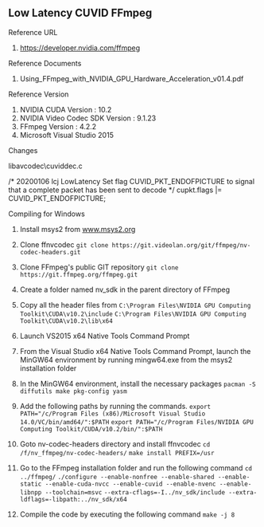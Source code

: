 ## Low Latency CUVID FFmpeg

Reference URL
1. https://developer.nvidia.com/ffmpeg

Reference Documents
1. Using_FFmpeg_with_NVIDIA_GPU_Hardware_Acceleration_v01.4.pdf

Reference Version
1. NVIDIA CUDA Version : 10.2
2. NVIDIA Video Codec SDK Version : 9.1.23
3. FFmpeg Version : 4.2.2
4. Microsoft Visual Studio 2015

Changes

libavcodec\cuviddec.c

/* 
    20200106 lcj
    LowLatency
    Set flag CUVID_PKT_ENDOFPICTURE to signal that a complete packet has been sent to decode
*/
cupkt.flags |= CUVID_PKT_ENDOFPICTURE;

Compiling for Windows

1. Install msys2 from www.msys2.org

2. Clone ffnvcodec
`git clone https://git.videolan.org/git/ffmpeg/nv-codec-headers.git`

3. Clone FFmpeg's public GIT repository
`git clone https://git.ffmpeg.org/ffmpeg.git`

4. Create a folder named nv_sdk in the parent directory of FFmpeg

5. Copy all the header files from
`C:\Program Files\NVIDIA GPU Computing Toolkit\CUDA\v10.2\include`
`C:\Program Files\NVIDIA GPU Computing Toolkit\CUDA\v10.2\lib\x64`

6. Launch VS2015 x64 Native Tools Command Prompt

7. From the Visual Studio x64 Native Tools Command Prompt, launch the MinGW64 environment by running mingw64.exe from the msys2 installation folder

8. In the MinGW64 environment, install the necessary packages
`pacman -S diffutils make pkg-config yasm`

9. Add the following paths by running the commands.
`export PATH="/c/Program Files (x86)/Microsoft Visual Studio 14.0/VC/bin/amd64/":$PATH`
`export PATH="/c/Program Files/NVIDIA GPU Computing Toolkit/CUDA/v10.2/bin/":$PATH`

10. Goto nv-codec-headers directory and install ffnvcodec
`cd /f/nv_ffmpeg/nv-codec-headers/`
`make install PREFIX=/usr`

11. Go to the FFmpeg installation folder and run the following command
`cd ../ffmpeg/`
`./configure --enable-nonfree --enable-shared --enable-static --enable-cuda-nvcc --enable-cuvid --enable-nvenc --enable-libnpp --toolchain=msvc` `--extra-cflags=-I../nv_sdk/include --extra-ldflags=-libpath:../nv_sdk/x64`

12. Compile the code by executing the following command
`make -j 8`

